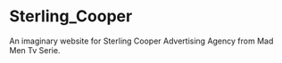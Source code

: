 # Sterling_Cooper
An imaginary website for Sterling Cooper Advertising Agency from Mad Men Tv Serie.
